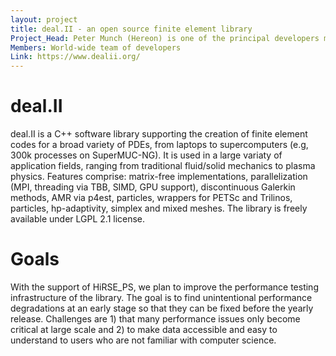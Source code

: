 ```yaml
---
layout: project
title: deal.II - an open source finite element library
Project_Head: Peter Munch (Hereon) is one of the principal developers mostly involved in the HPC and linear algebra aspects of the library
Members: World-wide team of developers
Link: https://www.dealii.org/
---
```


# deal.II

deal.II is a C++ software library supporting the creation of finite element codes for a broad 
variety of PDEs, from laptops to supercomputers (e.g, 300k processes on SuperMUC-NG). It is 
used in a large variaty of application 
fields, ranging from traditional fluid/solid mechanics to plasma physics. Features
comprise: matrix-free implementations, parallelization (MPI, threading via TBB, SIMD, GPU support), 
discontinuous Galerkin methods, AMR via p4est, particles, wrappers for PETSc and Trilinos,
particles, hp-adaptivity, simplex and mixed meshes. The library is
freely available under LGPL 2.1 license.

# Goals

With the support of HiRSE_PS, we plan to improve the performance testing infrastructure of the library.
The goal is to find unintentional performance degradations at an early stage so that they can be 
fixed before the yearly release. Challenges are 1) that many performance issues only become critical 
at large scale and 2) to make data accessible and easy to understand to users who are not familiar 
with computer science.
